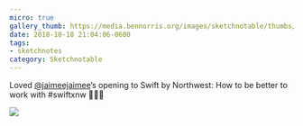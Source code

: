 ```yaml
---
micro: true
gallery_thumb: https://media.bennorris.org/images/sketchnotable/thumbs/swift-by-northwest-2018-sketchnotes-02.jpg
date: 2018-10-18 21:04:06-0600
tags:
- sketchnotes
category: Sketchnotable
---
```


Loved [@jaimeejaimee](https://micro.blog/jaimeejaimee)’s opening to Swift by Northwest: How to be better to work with #swiftxnw 📱✍🏼

<img src="https://media.bennorris.org/images/sketchnotable/swift-by-northwest-2018/swift-by-northwest-2018-sketchnotes-02.jpg" />